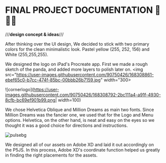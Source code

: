 # **FINAL PROJECT DOCUMENTATION** 🎨🔮✨ #

///**design concept & ideas**///

After thinking over the UI design, We decided to stick with two primary colors for the clean minimalistic look. 
Pastel yellow (255, 252, 156) and White (255,255,255).

We designed the logo on iPad's Procreate app. First we made a rough sketch of the panda, and added more layers to polish later on.
<img src="https://user-images.githubusercontent.com/90750426/168308861-ebef65c0-b7cc-474f-85bc-00bbb26b7159.jpg" width="300>

![cornerlogo](https://user-images.githubusercontent.com/90750426/168308792-2bc111a4-a91f-4930-8cfb-bc69ef901b99.png| width=100)


We chose Helvetica Oblique and Million Dreams as main two fonts. Since Million Dreams was the fancier one, we used that for the Logo and Menu options.
Helvetica, on the other hand, is neat and easy on the eyes so we thought it was a good choice for directions and instructions.

![pulsebg](https://user-images.githubusercontent.com/90750426/168308495-2f73cb99-6185-4e11-b0f6-1a0ded333e4b.png)


We designed all of our assets on Adobe XD and laid it out accordingly on the P5JS. In this process, Adobe XD's coordinate function helped us greatly in finding the right placements for the assets.

